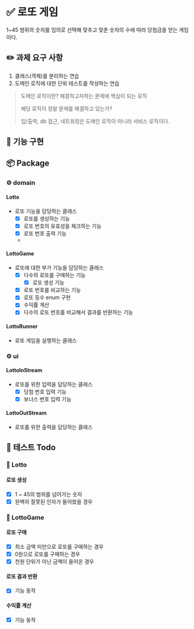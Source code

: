 # ✅ 로또 게임

1~45 범위의 숫자를 임의로 선택해 맞추고 맞춘 숫자의 수에 따라 당첨금을 얻는 게임이다.

## ✏️ 과제 요구 사항

1. 클래스(객체)를 분리하는 연습
2. 도메인 로직에 대한 단위 테스트를 작성하는 연습

> 도메인 로직이란? 해결하고자하는 문제에 핵심이 되는 로직
>
> 해당 로직이 정말 문제를 해결하고 있는가?
>
> 입/출력, db 접근, 네트워킹은 도메인 로직이 아니라 서비스 로직이다.

## 🚀 기능 구현

## 📦 Package

### ⚙️ domain

#### Lotto

- 로또 기능을 담당하는 클래스
    - [x] 로또를 생성하는 기능
    - [x] 로또 번호의 유효성을 체크하는 기능
    - [x] 로또 번호 출력 기능
    -

#### LottoGame

- 로또에 대한 부가 기능을 담당하는 클래스
    - [x] 다수의 로또를 구매하는 기능
        - [x] 로또 생성 기능
    - [x] 로또 번호를 비교하는 기능
    - [x] 로또 등수 enum 구현
    - [x] 수익률 계산
    - [x] 다수의 로또 번호를 비교해서 결과를 반환하는 기능

#### LottoRunner

- 로또 게임을 실행하는 클래스

### ⚙️ ui

#### LottoInStream

- 로또를 위한 입력을 담당하는 클래스
    - [x] 당첨 번호 입력 기능
    - [x] 보너스 번호 입력 기능

#### LottoOutStream

- 로또를 위한 출력을 담당하는 클래스

## 🧪 테스트 Todo

### 📝 Lotto

#### 로또 생성

- [x] 1 ~ 45의 범위를 넘어가는 숫자
- [x] 완벽히 잘못된 인자가 들어왔을 경우

### 📝 LottoGame

#### 로또 구매

- [x] 최소 금액 미만으로 로또를 구매하는 경우
- [x] 0원으로 로또를 구매하는 경우
- [x] 천원 단위가 아닌 금액이 들어온 경우

#### 로또 결과 반환

- [x] 기능 동작

#### 수익률 계산

- [x] 기능 동작